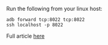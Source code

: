 Run the following from your linux host:

```
adb forward tcp:8022 tcp:8022
ssh localhost -p 8022
```

Full article [here](https://glow.li/posts/access-termux-via-usb/)
